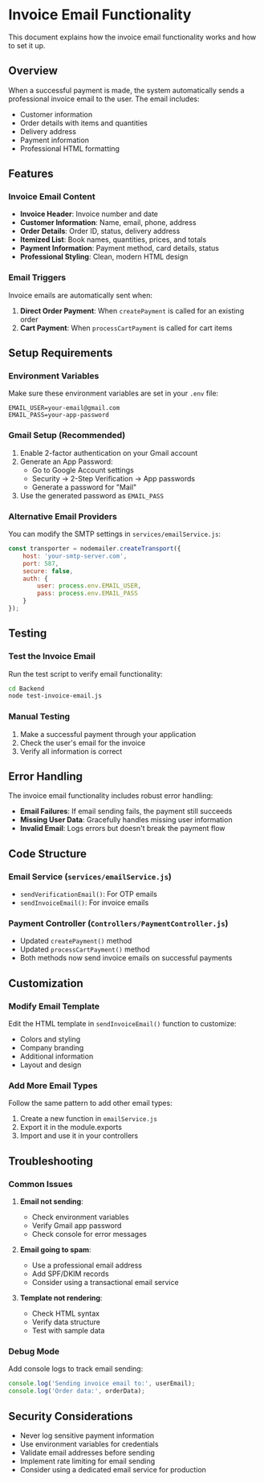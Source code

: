 # Invoice Email Functionality

This document explains how the invoice email functionality works and how to set it up.

## Overview

When a successful payment is made, the system automatically sends a professional invoice email to the user. The email includes:

- Customer information
- Order details with items and quantities
- Delivery address
- Payment information
- Professional HTML formatting

## Features

### Invoice Email Content
- **Invoice Header**: Invoice number and date
- **Customer Information**: Name, email, phone, address
- **Order Details**: Order ID, status, delivery address
- **Itemized List**: Book names, quantities, prices, and totals
- **Payment Information**: Payment method, card details, status
- **Professional Styling**: Clean, modern HTML design

### Email Triggers
Invoice emails are automatically sent when:
1. **Direct Order Payment**: When `createPayment` is called for an existing order
2. **Cart Payment**: When `processCartPayment` is called for cart items

## Setup Requirements

### Environment Variables
Make sure these environment variables are set in your `.env` file:

```env
EMAIL_USER=your-email@gmail.com
EMAIL_PASS=your-app-password
```

### Gmail Setup (Recommended)
1. Enable 2-factor authentication on your Gmail account
2. Generate an App Password:
   - Go to Google Account settings
   - Security → 2-Step Verification → App passwords
   - Generate a password for "Mail"
3. Use the generated password as `EMAIL_PASS`

### Alternative Email Providers
You can modify the SMTP settings in `services/emailService.js`:

```javascript
const transporter = nodemailer.createTransport({
    host: 'your-smtp-server.com',
    port: 587,
    secure: false,
    auth: {
        user: process.env.EMAIL_USER,
        pass: process.env.EMAIL_PASS
    }
});
```

## Testing

### Test the Invoice Email
Run the test script to verify email functionality:

```bash
cd Backend
node test-invoice-email.js
```

### Manual Testing
1. Make a successful payment through your application
2. Check the user's email for the invoice
3. Verify all information is correct

## Error Handling

The invoice email functionality includes robust error handling:

- **Email Failures**: If email sending fails, the payment still succeeds
- **Missing User Data**: Gracefully handles missing user information
- **Invalid Email**: Logs errors but doesn't break the payment flow

## Code Structure

### Email Service (`services/emailService.js`)
- `sendVerificationEmail()`: For OTP emails
- `sendInvoiceEmail()`: For invoice emails

### Payment Controller (`Controllers/PaymentController.js`)
- Updated `createPayment()` method
- Updated `processCartPayment()` method
- Both methods now send invoice emails on successful payments

## Customization

### Modify Email Template
Edit the HTML template in `sendInvoiceEmail()` function to customize:
- Colors and styling
- Company branding
- Additional information
- Layout and design

### Add More Email Types
Follow the same pattern to add other email types:
1. Create a new function in `emailService.js`
2. Export it in the module.exports
3. Import and use it in your controllers

## Troubleshooting

### Common Issues

1. **Email not sending**:
   - Check environment variables
   - Verify Gmail app password
   - Check console for error messages

2. **Email going to spam**:
   - Use a professional email address
   - Add SPF/DKIM records
   - Consider using a transactional email service

3. **Template not rendering**:
   - Check HTML syntax
   - Verify data structure
   - Test with sample data

### Debug Mode
Add console logs to track email sending:

```javascript
console.log('Sending invoice email to:', userEmail);
console.log('Order data:', orderData);
```

## Security Considerations

- Never log sensitive payment information
- Use environment variables for credentials
- Validate email addresses before sending
- Implement rate limiting for email sending
- Consider using a dedicated email service for production 